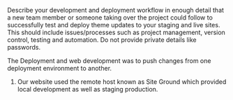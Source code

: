 Describe your development and deployment workflow in enough detail that a new team member or someone taking over the project could follow to successfully test and deploy theme updates to your staging and live sites. This should include issues/processes such as project management, version control, testing and automation. Do not provide private details like passwords.

The Deployment and web development was to push changes from one deployment environment to another.
1. Our website used the remote host known as Site Ground which provided local development as well as staging production.
